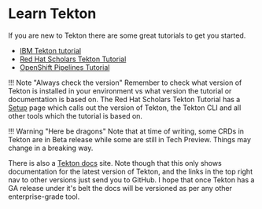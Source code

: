 # Learn Tekton

If you are new to Tekton there are some great tutorials to get you started. 

* [IBM Tekton tutorial](https://github.com/IBM/tekton-tutorial-openshift)
* [Red Hat Scholars Tekton Tutorial](https://redhat-scholars.github.io/tekton-tutorial/tekton-tutorial/index.html)
* [OpenShift Pipelines Tutorial](https://github.com/openshift/pipelines-tutorial)

!!! Note "Always check the version"
    Remember to check what version of Tekton is installed in your environment vs what version the tutorial or documentation is based on. The Red Hat Scholars Tekton Tutorial has a [Setup](https://redhat-scholars.github.io/tekton-tutorial/tekton-tutorial/setup.html) page which calls out the version of Tekton, the Tekton CLI and all other tools which the tutorial is based on.

!!! Warning "Here be dragons"
    Note that at time of writing, some CRDs in Tekton are in Beta release while some are still in Tech Preview. Things may change in a breaking way.

There is also a [Tekton docs](https://tekton.dev/docs/) site. Note though that this only shows documentation for the latest version of Tekton, and the links in the top right nav to other versions just send you to GitHub. I hope that once Tekton has a GA release under it's belt the docs will be versioned as per any other enterprise-grade tool. 

